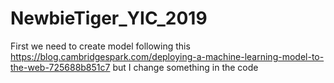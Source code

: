 # NewbieTiger_YIC_2019
First we need to create model following this https://blog.cambridgespark.com/deploying-a-machine-learning-model-to-the-web-725688b851c7 but I change something in the code 

